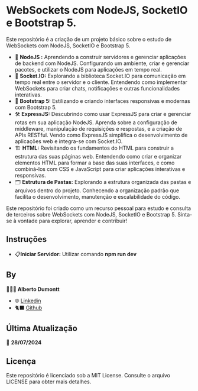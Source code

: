 # WebSockets com NodeJS, SocketIO e Bootstrap 5.

Este repositório é a criação de um projeto básico sobre o estudo de WebSockets com NodeJS, SocketIO e Bootstrap 5.

- 🚀 **NodeJS :** Aprendendo a construir servidores e gerenciar aplicações de backend com NodeJS. Configurando um ambiente, criar e gerenciar pacotes, e utilizar o NodeJS para aplicações em tempo real.
- 🔄 **Socket.IO:** Explorando a biblioteca Socket.IO para comunicação em tempo real entre o servidor e o cliente. Entendendo como implementar WebSockets para criar chats, notificações e outras funcionalidades interativas.
- 🎨 **Bootstrap 5:** Estilizando e criando interfaces responsivas e modernas com Bootstrap 5.
- 🛠️ **ExpressJS:** Descubrindo como usar ExpressJS para criar e gerenciar rotas em sua aplicação NodeJS. Aprenda sobre a configuração de middleware, manipulação de requisições e respostas, e a criação de APIs RESTful. Vendo como ExpressJS simplifica o desenvolvimento de aplicações web e integra-se com Socket.IO.
- 🏗️ **HTML:** Revisitando os fundamentos do HTML para construir a estrutura das suas páginas web. Entendendo como criar e organizar elementos HTML para formar a base das suas interfaces, e como combiná-los com CSS e JavaScript para criar aplicações interativas e responsivas.
- 🗂️ **Estrutura de Pastas:** Explorando a estrutura organizada das pastas e arquivos dentro do projeto. Conhecendo a organização padrão que facilita o desenvolvimento, manutenção e escalabilidade do código.

Este repositório foi criado como um recurso pessoal para estudo e consulta de terceiros sobre WebSockets com NodeJS, SocketIO e Bootstrap 5. Sinta-se à vontade para explorar, aprender e contribuir!

## Instruções
- 📋**Iniciar Servidor:** Utilizar comando **npm run dev**

## By

**👨🏾‍💻 Alberto Dumontt**  
- 🌐 [Linkedin](https://www.linkedin.com/in/alberto-sdumontt/)  
- 🐈‍⬛ [Github](https://github.com/AlbertoDumonttDev)  

## Última Atualização

📆 **28/07/2024**

## Licença

Este repositório é licenciado sob a MIT License. Consulte o arquivo LICENSE para obter mais detalhes.
